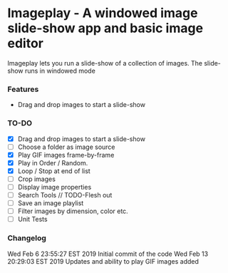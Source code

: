 # Imageplay - A windowed image slide-show app and basic image editor
Imageplay lets you run a slide-show of a collection of images. The slide-show runs in windowed mode

### Features
* Drag and drop images to start a slide-show

### TO-DO
- [x] Drag and drop images to start a slide-show
- [ ] Choose a folder as image source
- [x] Play GIF images frame-by-frame
- [x] Play in Order / Random. 
- [x] Loop / Stop at end of list
- [ ] Crop images
- [ ] Display image properties
- [ ] Search Tools // TODO-Flesh out
- [ ] Save an image playlist
- [ ] Filter images by dimension, color etc.
- [ ] Unit Tests

### Changelog
Wed Feb  6 23:55:27 EST 2019 Initial commit of the code
Wed Feb 13 20:29:03 EST 2019 Updates and ability to play GIF images added